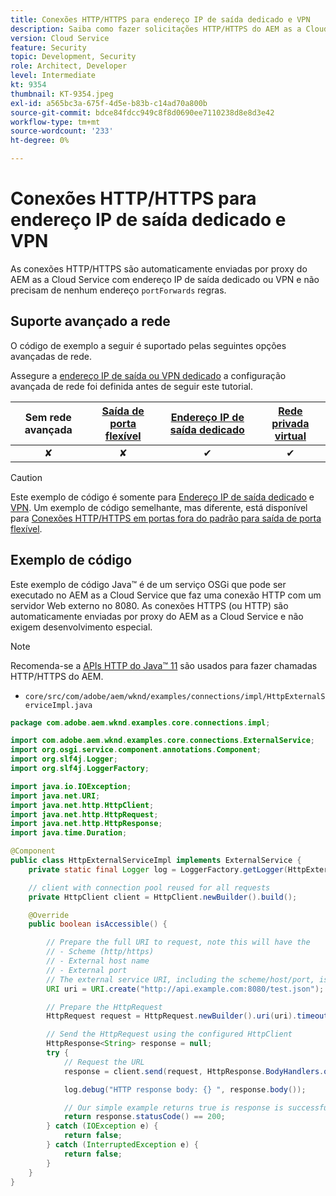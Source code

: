 ```yaml
---
title: Conexões HTTP/HTTPS para endereço IP de saída dedicado e VPN
description: Saiba como fazer solicitações HTTP/HTTPS do AEM as a Cloud Service para serviços Web externos em execução para endereços IP de saída dedicados e VPN
version: Cloud Service
feature: Security
topic: Development, Security
role: Architect, Developer
level: Intermediate
kt: 9354
thumbnail: KT-9354.jpeg
exl-id: a565bc3a-675f-4d5e-b83b-c14ad70a800b
source-git-commit: bdce84fdcc949c8f8d0690ee7110238d8e8d3e42
workflow-type: tm+mt
source-wordcount: '233'
ht-degree: 0%

---
```


# Conexões HTTP/HTTPS para endereço IP de saída dedicado e VPN

As conexões HTTP/HTTPS são automaticamente enviadas por proxy do AEM as a Cloud Service com endereço IP de saída dedicado ou VPN e não precisam de nenhum endereço `portForwards` regras.

## Suporte avançado a rede

O código de exemplo a seguir é suportado pelas seguintes opções avançadas de rede.

Assegure a [endereço IP de saída ou VPN dedicado](../advanced-networking.md#advanced-networking) a configuração avançada de rede foi definida antes de seguir este tutorial.

| Sem rede avançada | [Saída de porta flexível](../flexible-port-egress.md) | [Endereço IP de saída dedicado](../dedicated-egress-ip-address.md) | [Rede privada virtual](../vpn.md) |
|:-----:|:-----:|:------:|:---------:|
| ✘ | ✘ | ✔ | ✔ |

>[!CAUTION]
>
> Este exemplo de código é somente para [Endereço IP de saída dedicado](../dedicated-egress-ip-address.md) e [VPN](../vpn.md). Um exemplo de código semelhante, mas diferente, está disponível para [Conexões HTTP/HTTPS em portas fora do padrão para saída de porta flexível](./http-on-non-standard-ports-flexible-port-egress.md).

## Exemplo de código

Este exemplo de código Java™ é de um serviço OSGi que pode ser executado no AEM as a Cloud Service que faz uma conexão HTTP com um servidor Web externo no 8080. As conexões HTTPS (ou HTTP) são automaticamente enviadas por proxy do AEM as a Cloud Service e não exigem desenvolvimento especial.

>[!NOTE]
> Recomenda-se a [APIs HTTP do Java™ 11](https://docs.oracle.com/en/java/javase/11/docs/api/java.net.http/java/net/http/package-summary.html) são usados para fazer chamadas HTTP/HTTPS do AEM.

+ `core/src/com/adobe/aem/wknd/examples/connections/impl/HttpExternalServiceImpl.java`

```java
package com.adobe.aem.wknd.examples.core.connections.impl;

import com.adobe.aem.wknd.examples.core.connections.ExternalService;
import org.osgi.service.component.annotations.Component;
import org.slf4j.Logger;
import org.slf4j.LoggerFactory;

import java.io.IOException;
import java.net.URI;
import java.net.http.HttpClient;
import java.net.http.HttpRequest;
import java.net.http.HttpResponse;
import java.time.Duration;

@Component
public class HttpExternalServiceImpl implements ExternalService {
    private static final Logger log = LoggerFactory.getLogger(HttpExternalServiceImpl.class);

    // client with connection pool reused for all requests
    private HttpClient client = HttpClient.newBuilder().build();

    @Override
    public boolean isAccessible() {

        // Prepare the full URI to request, note this will have the
        // - Scheme (http/https)
        // - External host name
        // - External port
        // The external service URI, including the scheme/host/port, is defined in code, rather than in Cloud Manager portForwards rules.
        URI uri = URI.create("http://api.example.com:8080/test.json");

        // Prepare the HttpRequest
        HttpRequest request = HttpRequest.newBuilder().uri(uri).timeout(Duration.ofSeconds(2)).build();

        // Send the HttpRequest using the configured HttpClient
        HttpResponse<String> response = null;
        try {
            // Request the URL
            response = client.send(request, HttpResponse.BodyHandlers.ofString());

            log.debug("HTTP response body: {} ", response.body());

            // Our simple example returns true is response is successful! (200 status code)
            return response.statusCode() == 200;
        } catch (IOException e) {
            return false;
        } catch (InterruptedException e) {
            return false;
        }
    }
}
```
